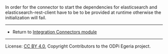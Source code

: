 <!-- SPDX-License-Identifier: CC-BY-4.0 -->
<!-- Copyright Contributors to the ODPi Egeria project. -->


In order for the connector to start the dependencies for elasticsearch and elasticsearch-rest-client have to be to be provided at runtime otherwise the initialization will fail.  

----
* Return to [Integration Connectors module](..)

----
License: [CC BY 4.0](https://creativecommons.org/licenses/by/4.0/),
Copyright Contributors to the ODPi Egeria project.